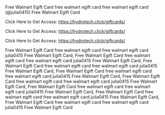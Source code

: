 Free Walmart Egift Card free walmart egift card free walmart egift card (@julia0415) Free Walmart Egift Card

Click Here to Get Access: https://hydrotech.click/giftcards/

Click Here to Get Access: https://hydrotech.click/giftcards/

Click Here to Get Access: https://hydrotech.click/giftcards/

Free Walmart Egift Card free walmart egift card free walmart egift card julia0415 Free Walmart Egift Card, Free Walmart Egift Card free walmart egift card free walmart egift card julia0415 Free Walmart Egift Card, Free Walmart Egift Card free walmart egift card free walmart egift card julia0415 Free Walmart Egift Card, Free Walmart Egift Card free walmart egift card free walmart egift card julia0415 Free Walmart Egift Card, Free Walmart Egift Card free walmart egift card free walmart egift card julia0415 Free Walmart Egift Card, Free Walmart Egift Card free walmart egift card free walmart egift card julia0415 Free Walmart Egift Card, Free Walmart Egift Card free walmart egift card free walmart egift card julia0415 Free Walmart Egift Card, Free Walmart Egift Card free walmart egift card free walmart egift card julia0415 Free Walmart Egift Card
